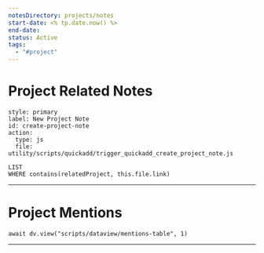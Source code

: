 ```yaml
---
notesDirectory: projects/notes
start-date: <% tp.date.now() %>
end-date: 
status: Active
tags:
  - "#project"
---
```


# Project Related Notes
```meta-bind-button
style: primary
label: New Project Note
id: create-project-note
action:
  type: js
  file: utility/scripts/quickadd/trigger_quickadd_create_project_note.js
```

```dataview
LIST
WHERE contains(relatedProject, this.file.link)
```

---

# Project Mentions
```dataviewjs
await dv.view("scripts/dataview/mentions-table", 1)
```

---
